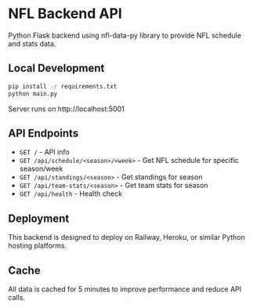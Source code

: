 # NFL Backend API

Python Flask backend using nfl-data-py library to provide NFL schedule and stats data.

## Local Development

```bash
pip install -r requirements.txt
python main.py
```

Server runs on http://localhost:5001

## API Endpoints

- `GET /` - API info
- `GET /api/schedule/<season>/<week>` - Get NFL schedule for specific season/week
- `GET /api/standings/<season>` - Get standings for season
- `GET /api/team-stats/<season>` - Get team stats for season
- `GET /api/health` - Health check

## Deployment

This backend is designed to deploy on Railway, Heroku, or similar Python hosting platforms.

## Cache

All data is cached for 5 minutes to improve performance and reduce API calls.